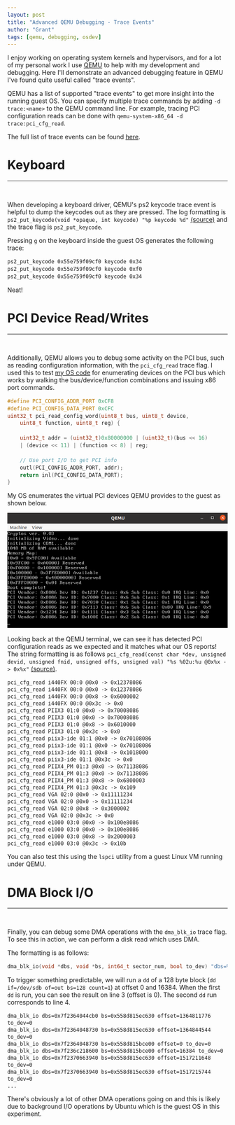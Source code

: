 ```yaml
---
layout: post
title: "Advanced QEMU Debugging - Trace Events"
author: "Grant"
tags: [qemu, debugging, osdev]
---
```


I enjoy working on operating system kernels and hypervisors, and for a lot of my personal work I use [QEMU](https://www.qemu.org/) to help with my development and debugging. Here I'll demonstrate an advanced debugging feature in QEMU I've found quite useful called "trace events".

QEMU has a list of supported "trace events" to get more insight into the running guest OS. You can specify multiple trace commands
by adding `-d trace:<name>` to the QEMU command line. For example, tracing PCI configuration reads can be done with `qemu-system-x86_64 -d trace:pci_cfg_read`.

The full list of trace events can be found [here](https://lxr.missinglinkelectronics.com/qemu+v2.5.1/trace-events).

# Keyboard

<hr>
<br>

When developing a keyboard driver, QEMU's ps2 keycode trace event is helpful to dump the keycodes out as they are pressed. The log formatting is `ps2_put_keycode(void *opaque, int keycode) "%p keycode %d"` [(source)](https://lxr.missinglinkelectronics.com/qemu+v2.5.1/trace-events#L233) and the trace flag is `ps2_put_keycode`.

Pressing `g` on the keyboard inside the guest OS generates the following trace:

```bash
ps2_put_keycode 0x55e759f09cf0 keycode 0x34
ps2_put_keycode 0x55e759f09cf0 keycode 0xf0
ps2_put_keycode 0x55e759f09cf0 keycode 0x34
```

Neat!
# PCI Device Read/Writes

<hr>
<br>

Additionally, QEMU allows you to debug some activity on the PCI bus, such as reading configuration information, with the `pci_cfg_read` trace flag. I used this to test
[my OS code](https://github.com/gfoudree/cryptos/blob/b90dd6832accc438a0d71aa4e954e50fcf507f13/src/pci.c#L7) for enumerating devices on the PCI bus which works by walking the bus/device/function combinations and issuing x86 port commands.

```c
#define PCI_CONFIG_ADDR_PORT 0xCF8
#define PCI_CONFIG_DATA_PORT 0xCFC
uint32_t pci_read_config_word(uint8_t bus, uint8_t device, 
    uint8_t function, uint8_t reg) {

    uint32_t addr = (uint32_t)0x80000000 | (uint32_t)(bus << 16) 
    | (device << 11) | (function << 8) | reg;

    // Use port I/O to get PCI info
    outl(PCI_CONFIG_ADDR_PORT, addr);
    return inl(PCI_CONFIG_DATA_PORT);
}
```

My OS enumerates the virtual PCI devices QEMU provides to the guest as shown below.

![Placeholder image](/assets/cryptos_pci_devs.png "Placeholder image")

Looking back at the QEMU terminal, we can see it has detected PCI configuration reads as we expected and it matches what our OS reports!
The string formatting is as follows `pci_cfg_read(const char *dev, unsigned devid, unsigned fnid, unsigned offs, unsigned val) "%s %02u:%u @0x%x -> 0x%x"` [(source)](https://lxr.missinglinkelectronics.com/qemu+v2.5.1/trace-events#L1615).

```bash=
pci_cfg_read i440FX 00:0 @0x0 -> 0x12378086
pci_cfg_read i440FX 00:0 @0x0 -> 0x12378086
pci_cfg_read i440FX 00:0 @0x8 -> 0x6000002
pci_cfg_read i440FX 00:0 @0x3c -> 0x0
pci_cfg_read PIIX3 01:0 @0x0 -> 0x70008086
pci_cfg_read PIIX3 01:0 @0x0 -> 0x70008086
pci_cfg_read PIIX3 01:0 @0x8 -> 0x6010000
pci_cfg_read PIIX3 01:0 @0x3c -> 0x0
pci_cfg_read piix3-ide 01:1 @0x0 -> 0x70108086
pci_cfg_read piix3-ide 01:1 @0x0 -> 0x70108086
pci_cfg_read piix3-ide 01:1 @0x8 -> 0x1018000
pci_cfg_read piix3-ide 01:1 @0x3c -> 0x0
pci_cfg_read PIIX4_PM 01:3 @0x0 -> 0x71138086
pci_cfg_read PIIX4_PM 01:3 @0x0 -> 0x71138086
pci_cfg_read PIIX4_PM 01:3 @0x8 -> 0x6800003
pci_cfg_read PIIX4_PM 01:3 @0x3c -> 0x109
pci_cfg_read VGA 02:0 @0x0 -> 0x11111234
pci_cfg_read VGA 02:0 @0x0 -> 0x11111234
pci_cfg_read VGA 02:0 @0x8 -> 0x3000002
pci_cfg_read VGA 02:0 @0x3c -> 0x0
pci_cfg_read e1000 03:0 @0x0 -> 0x100e8086
pci_cfg_read e1000 03:0 @0x0 -> 0x100e8086
pci_cfg_read e1000 03:0 @0x8 -> 0x2000003
pci_cfg_read e1000 03:0 @0x3c -> 0x10b
```


You can also test this using the `lspci` utility from a guest Linux VM running under QEMU.

# DMA Block I/O

<hr>
<br>

Finally, you can debug some DMA operations with the `dma_blk_io` trace flag. To see this in action, we can perform a disk read
which uses DMA.

The formatting is as follows:
```c
dma_blk_io(void *dbs, void *bs, int64_t sector_num, bool to_dev) "dbs=%p bs=%p sector_num=%" PRId64 " to_dev=%d"
```

To trigger something predictable, we will run a `dd` of a 128 byte block (`dd if=/dev/sdb of=out bs=128 count=1`) at offset 0 and 16384.
When the first `dd` is run, you can see the result on line 3 (offset is 0). The second `dd` run corresponds to line 4.

```bash=
dma_blk_io dbs=0x7f2364044cb0 bs=0x558d815ec630 offset=1364811776 to_dev=0
dma_blk_io dbs=0x7f2364048730 bs=0x558d815ec630 offset=1364844544 to_dev=0
dma_blk_io dbs=0x7f2364048730 bs=0x558d815bce00 offset=0 to_dev=0
dma_blk_io dbs=0x7f236c218600 bs=0x558d815bce00 offset=16384 to_dev=0
dma_blk_io dbs=0x7f2370663940 bs=0x558d815ec630 offset=1517211648 to_dev=0
dma_blk_io dbs=0x7f2370663940 bs=0x558d815ec630 offset=1517215744 to_dev=0
...
```

There's obviously a lot of other DMA operations going on and this is likely due to background I/O operations by Ubuntu which is the guest OS in this experiment.
